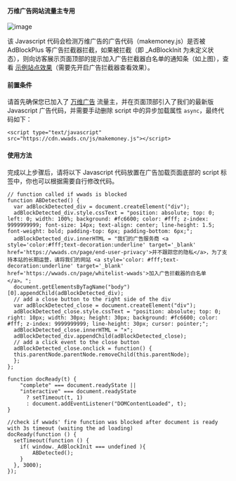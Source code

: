 #### 万维广告网站流量主专用

![image](https://user-images.githubusercontent.com/4530539/126099207-04e4add7-4a71-4721-8f3f-750b33bfcc36.png)

该 Javascript 代码会检测万维广告的广告代码（makemoney.js）是否被 AdBlockPlus 等广告拦截器拦截，如果被拦截（即 _AdBlockInit 为未定义状态），则向访客展示页面顶部的提示加入广告拦截器白名单的通知条（如上图），查看 [示例站点效果](https://zhaodao.ai)（需要先开启广告拦截器查看效果）。

#### 前置条件
请首先确保您已加入了 [万维广告](https://wwads.cn) 流量主，并在页面顶部引入了我们的最新版 Javascript 广告代码，并需要手动删除 script 中的异步加载属性 `async`，最终代码如下：

```
<script type="text/javascript" src="https://cdn.wwads.cn/js/makemoney.js"></script>
```

#### 使用方法

完成以上步骤后，请将以下 Javascript 代码放置在广告加载页面底部的 script 标签中，你也可以根据需要自行修改代码。

```
// function called if wwads is blocked
function ABDetected() {
  var adBlockDetected_div = document.createElement("div");
  adBlockDetected_div.style.cssText = "position: absolute; top: 0; left: 0; width: 100%; background: #fc6600; color: #fff; z-index: 9999999999; font-size: 14px; text-align: center; line-height: 1.5; font-weight: bold; padding-top: 6px; padding-bottom: 6px;";
  adBlockDetected_div.innerHTML = "我们的广告服务商 <a style='color:#fff;text-decoration:underline' target='_blank' href='https://wwads.cn/page/end-user-privacy'>并不跟踪您的隐私</a>，为了支持本站的长期运营，请将我们的网站 <a style='color: #fff;text-decoration:underline' target='_blank' href='https://wwads.cn/page/whitelist-wwads'>加入广告拦截器的白名单</a>。";
  document.getElementsByTagName("body")[0].appendChild(adBlockDetected_div);
  // add a close button to the right side of the div
  var adBlockDetected_close = document.createElement("div");
  adBlockDetected_close.style.cssText = "position: absolute; top: 0; right: 10px; width: 30px; height: 30px; background: #fc6600; color: #fff; z-index: 9999999999; line-height: 30px; cursor: pointer;";
  adBlockDetected_close.innerHTML = "×";
  adBlockDetected_div.appendChild(adBlockDetected_close);
  // add a click event to the close button
  adBlockDetected_close.onclick = function() {
  this.parentNode.parentNode.removeChild(this.parentNode);
  };
};

function docReady(t) {
    "complete" === document.readyState ||
    "interactive" === document.readyState
      ? setTimeout(t, 1)
      : document.addEventListener("DOMContentLoaded", t);
}

//check if wwads' fire function was blocked after document is ready with 3s timeout (waiting the ad loading)
docReady(function () {
  setTimeout(function () {
    if( window._AdBlockInit === undefined ){
        ABDetected();
    }
  }, 3000);
});

```

